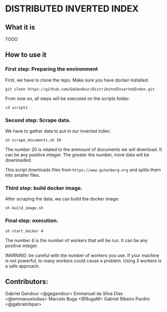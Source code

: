 # DISTRIBUTED INVERTED INDEX

## What it is

TODO

## How to use it

### First step: Preparing the environment

First, we have to clone the repo. Make sure you have docker installed.

```
git clone https://github.com/GaGandour/DistributedInvertedIndex.git
```

From now on, all steps will be executed on the scripts folder:

```
cd scripts
```

### Second step: Scrape data.

We have to gather data to put in our inverted index:

```
sh scrape_documents.sh 20
```

The number 20 is related to the ammount of documents we will download. It can be any positive integer. The greater the number, more data will be downloaded.

This script downloads files from `https://www.gutenberg.org` and splits them into smaller files.

### Third step: build docker image.

After scraping the data, we can build the docker image:

```
sh build_image.sh
```

### Final step: execution.

```
sh start_docker 4
```

The number 4 is the number of workers that will be run. It can be any positive integer. 

*WARNING*: be careful with the number of workers you use. If your machine is not powerful, to many workers could cause a problem. Using 3 workers is a safe approach.

## Contributors:

Gabriel Gandour <@gagandour>
Emmanuel da Silva Dias <@emmanuelsdias>
Marcelo Buga <@BugaM>
Gabriel Ribeiro Pardini <@gabrielribpar>